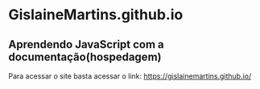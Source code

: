 # GislaineMartins.github.io
## Aprendendo JavaScript com a documentação(hospedagem)

Para acessar o site basta acessar o link: https://gislainemartins.github.io/
